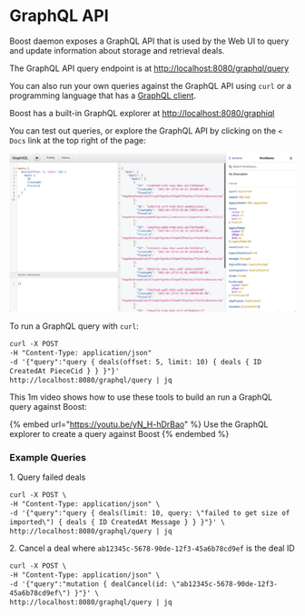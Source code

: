 # GraphQL API

Boost daemon exposes a GraphQL API that is used by the Web UI to query and update information about storage and retrieval deals.

The GraphQL API query endpoint is at [http://localhost:8080/graphql/query](http://localhost:8080/graphql/query)

You can also run your own queries against the GraphQL API using `curl` or a programming language that has a [GraphQL client](https://graphql.org/code/).

Boost has a built-in GraphQL explorer at [http://localhost:8080/graphiql](http://localhost:8080/graphiql)

You can test out queries, or explore the GraphQL API by clicking on the `< Docs` link at the top right of the page:

![](<../../.gitbook/assets/Screen Shot 2022-04-21 at 10.06.16 AM.png>)

To run a GraphQL query with `curl`:

```
curl -X POST
-H "Content-Type: application/json"
-d '{"query":"query { deals(offset: 5, limit: 10) { deals { ID CreatedAt PieceCid } } }"}'
http://localhost:8080/graphql/query | jq
```

This 1m video shows how to use these tools to build an run a GraphQL query against Boost:

{% embed url="https://youtu.be/yN_H-hDrBao" %}
Use the GraphQL explorer to create a query against Boost
{% endembed %}

### Example Queries

1\. Query failed deals

```
curl -X POST \
-H "Content-Type: application/json" \
-d '{"query":"query { deals(limit: 10, query: \"failed to get size of imported\") { deals { ID CreatedAt Message } } }"}' \
http://localhost:8080/graphql/query | jq
```

2\. Cancel a deal where `ab12345c-5678-90de-12f3-45a6b78cd9ef` is the deal ID

```
curl -X POST \
-H "Content-Type: application/json" \
-d '{"query":"mutation { dealCancel(id: \"ab12345c-5678-90de-12f3-45a6b78cd9ef\") }"}' \
http://localhost:8080/graphql/query | jq
```
